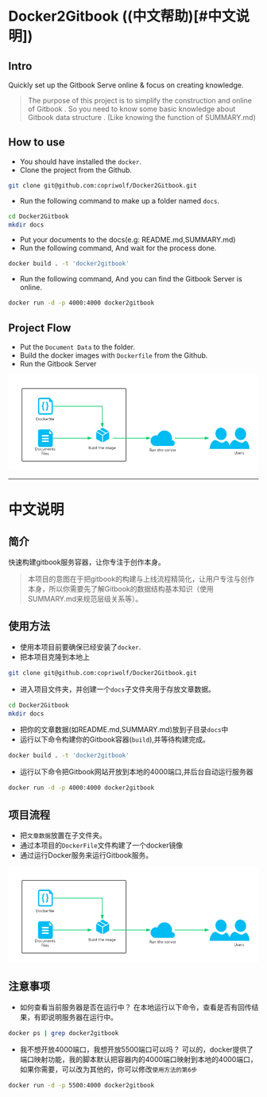 # Docker2Gitbook ((中文帮助)[#中文说明])

## Intro
Quickly set up the Gitbook Serve online & focus on creating knowledge.
> The purpose of this project is to simplify the construction and online of Gitbook .
> So you need to know some basic knowledge about Gitbook data structure . (Like knowing the function of SUMMARY.md)

## How to use
- You should have installed the `docker`.
- Clone the project from the Github.
```sh
git clone git@github.com:copriwolf/Docker2Gitbook.git
```
- Run the following command to make up a folder named `docs`.
```sh
cd Docker2Gitbook
mkdir docs
```
- Put your documents to the docs(e.g: README.md,SUMMARY.md)
- Run the following command, And wait for the process done.
```sh
docker build . -t 'docker2gitbook'
```
- Run the following command, And you can find the Gitbook Server is online.
```sh
docker run -d -p 4000:4000 docker2gitbook
```

## Project Flow 
- Put the `Document Data` to the folder.
- Build the docker images with `Dockerfile` from the Github.
- Run the Gitbook Server 

![](help/flow.png)

---

# 中文说明

## 简介
快速构建gitbook服务容器，让你专注于创作本身。
> 本项目的意图在于把gitbook的构建与上线流程精简化，让用户专注与创作本身，所以你需要先了解Gitbook的数据结构基本知识（使用SUMMARY.md来规范层级关系等）。

## 使用方法
- 使用本项目前要确保已经安装了`docker`.
- 把本项目克隆到本地上
```sh
git clone git@github.com:copriwolf/Docker2Gitbook.git
```
- 进入项目文件夹，并创建一个`docs`子文件夹用于存放文章数据。
```sh
cd Docker2Gitbook
mkdir docs
```
- 把你的文章数据(如README.md,SUMMARY.md)放到子目录`docs`中
- 运行以下命令构建你的Gitbook容器(`build`),并等待构建完成。
```sh
docker build . -t 'docker2gitbook'
```
- 运行以下命令把Gitbook网站开放到本地的4000端口,并后台自动运行服务器
```sh
docker run -d -p 4000:4000 docker2gitbook
```

## 项目流程
- 把`文章数据`放置在子文件夹。
- 通过本项目的`DockerFile`文件构建了一个docker镜像
- 通过运行Docker服务来运行Gitbook服务。

![](help/flow.png)

## 注意事项
- 如何查看当前服务器是否在运行中？
在本地运行以下命令，查看是否有回传结果，有即说明服务器在运行中。
```sh
docker ps | grep docker2gitbook
```

- 我不想开放4000端口，我想开放5500端口可以吗？
可以的，docker提供了端口映射功能，我的脚本默认把容器内的4000端口映射到本地的4000端口，如果你需要，可以改为其他的，你可以修改`使用方法的第6步`
```sh
docker run -d -p 5500:4000 docker2gitbook
```





